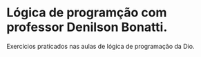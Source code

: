 # Lógica de programção com professor Denilson Bonatti.



Exercícios praticados nas aulas de lógica de programação da Dio.
